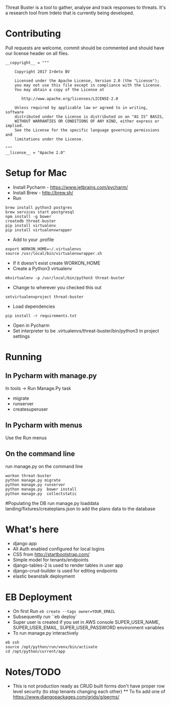 Threat Buster is a tool to gather, analyse and track responses to threats. It's a research tool from Irdeto that is currently being developed.

# Contributing

Pull requests are welcome, commit should be commented and should have our license header on all files.

```
__copyright__ = """

    Copyright 2017 Irdeto BV

    Licensed under the Apache License, Version 2.0 (the "License");
    you may not use this file except in compliance with the License.
    You may obtain a copy of the License at

       http://www.apache.org/licenses/LICENSE-2.0

    Unless required by applicable law or agreed to in writing, software
    distributed under the License is distributed on an "AS IS" BASIS,
    WITHOUT WARRANTIES OR CONDITIONS OF ANY KIND, either express or implied.
    See the License for the specific language governing permissions and
    limitations under the License.

"""
__license__ = "Apache 2.0"
```

# Setup for Mac

* Install Pycharm - https://www.jetbrains.com/pycharm/
* Install Brew - http://brew.sh/
* Run
```
brew install python3 postgres
brew services start postgresql
npm install -g bower
createdb threat-buster
pip install virtualenv
pip install virtualenvwrapper
```
* Add to your .profile
```
export WORKON_HOME=~/.virtualenvs
source /usr/local/bin/virtualenvwrapper.sh
```
* If it doesn't exist create WORKON_HOME
* Create a Python3 virtualenv
```
mkvirtualenv -p /usr/local/bin/python3 threat-buster
```
* Change to wherever you checked this out
```
setvirtualenvproject threat-buster
```
* Load dependencies
```
pip install -r requirements.txt
```
* Open in Pycharm
* Set interpreter to be .virtualenvs/threat-buster/bin/python3 in project settings

# Running

## In Pycharm with manage.py

In tools -> Run Manage.Py task
* migrate
* runserver
* createsuperuser

## In Pycharm with menus

Use the Run menus


## On the command line
run manage.py on the command line
```
workon threat-buster
python manage.py migrate
python manage.py runserver
python manage.py  bower install
python manage.py  collectstatic

```

#Populating the DB
run manage.py loaddata landing/fixtures/createplans.json to add the plans data to the database

# What's here

* django app
* All Auth enabled configured for local logins
* CSS from http://startbootstrap.com/
* Simple model for tenants/endpoints
* django-tables-2 is used to render tables in user app
* django-crud-builder is used for editing endpoints
* elastic beanstalk deployment

# EB Deployment

* On first Run  ``eb create --tags owner=YOUR_EMAIL``
* Subsequently run ``eb deploy`
* Super user is created if you set in AWS console SUPER_USER_NAME, SUPER_USER_EMAIL, SUPER_USER_PASSWORD environment variables
* To run manage.py interactively
```
eb ssh
source /opt/python/run/venv/bin/activate
cd /opt/python/current/app
```

# Notes/TODO
* This is not production ready as CRUD built forms don't have proper row level security (to stop tenants changing each other)
** To fix add one of https://www.djangopackages.com/grids/g/perms/
